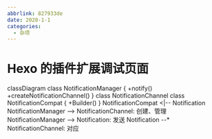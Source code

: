 ```yaml
---
abbrlink: 827933de
date: 2020-1-1
categories:
  - 杂项
---
```

<!-- more -->

# Hexo 的插件扩展调试页面

<div class="mermaid">
 classDiagram
      class NotificationManager {
      +notify()
      +createNotificationChannel()
      }
      class NotificationChannel
      class NotificationCompat {
      +Builder()
      }
      NotificationCompat <|-- Notification
      NotificationManager --> NotificationChannel: 创建、管理
      NotificationManager --> Notification: 发送
      Notification --* NotificationChannel: 对应
</div>
